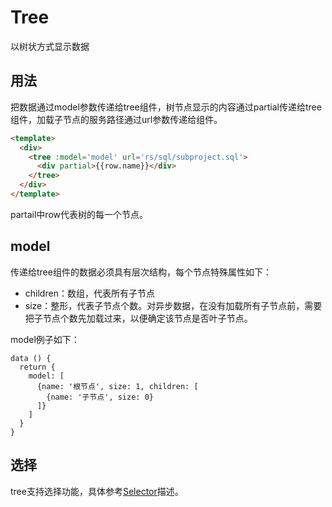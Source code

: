 # Tree

以树状方式显示数据

## 用法

把数据通过model参数传递给tree组件，树节点显示的内容通过partial传递给tree组件，加载子节点的服务路径通过url参数传递给组件。
```html
<template>
  <div>
    <tree :model='model' url='rs/sql/subproject.sql'>
      <div partial>{{row.name}}</div>
    </tree>
  </div>
</template>
```
partail中row代表树的每一个节点。

## model

传递给tree组件的数据必须具有层次结构，每个节点特殊属性如下：

* children：数组，代表所有子节点
* size：整形，代表子节点个数。对异步数据，在没有加载所有子节点前，需要把子节点个数先加载过来，以便确定该节点是否叶子节点。

model例子如下：
```
data () {
  return {
    model: [
      {name: '根节点', size: 1, children: [
        {name: '子节点', size: 0}
      ]}
    ]  
  }
}
```
## 选择

tree支持选择功能，具体参考[Selector](Selector.md)描述。
